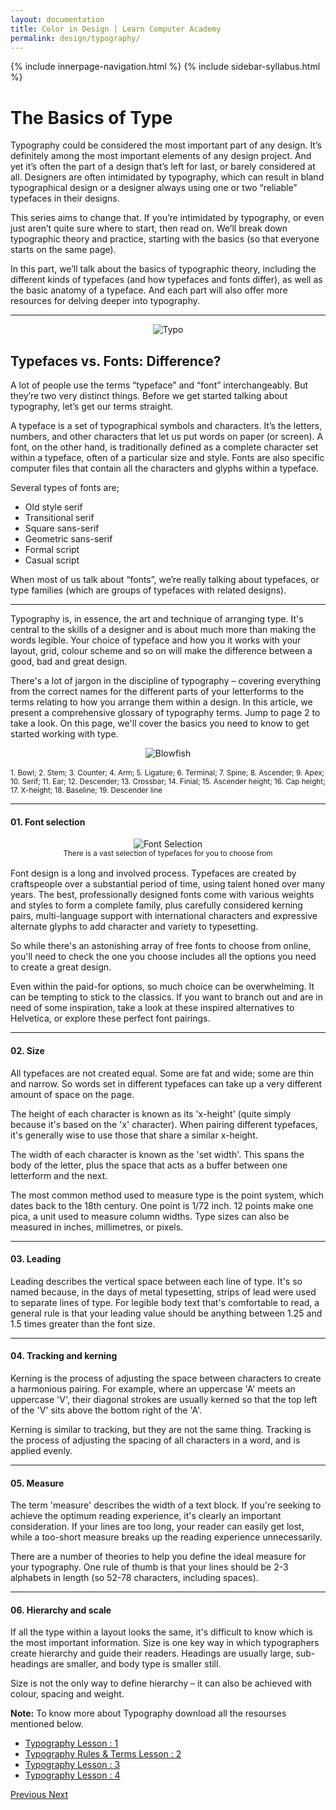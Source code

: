 ```yaml
---
layout: documentation
title: Color in Design | Learn Computer Academy
permalink: design/typography/
---
```


<div class="loader">
{% include innerpage-navigation.html %}
{% include sidebar-syllabus.html %}
 <div class="page-content">
  <div class="content-wrapper">
   <div class="row">
    <div class="col-md-9 content">
     <!-- Your content goes started here -->
     <div class="doc-content">
      <h1>The Basics of Type</h1>
      <p>Typography could be considered the most important part of any design. It’s definitely among the most important elements of any design project. And yet it’s often the part of a design that’s left for last, or barely considered at all. Designers are often intimidated by typography, which can result in bland typographical design or a designer always using one or two “reliable” typefaces in their designs.</p>
      <p>This series aims to change that. If you’re intimidated by typography, or even just aren’t quite sure where to start, then read on. We’ll break down typographic theory and practice, starting with the basics (so that everyone starts on the same page).</p>
      <p>In this part, we’ll talk about the basics of typographic theory, including the different kinds of typefaces (and how typefaces and fonts differ), as well as the basic anatomy of a typeface. And each part will also offer more resources for delving deeper into typography.</p>
      <hr>
      <div class="img-block" style="margin-bottom: 1rem;text-align:center;">
       <img src="{{ site.baseurl }}/assets/img/graphics-design/1-heightsandlines.jpg" alt="Typo" class="img-fluid">
      </div>
      <h2>Typefaces vs. Fonts: Difference?</h2>
      <p>A lot of people use the terms “typeface” and “font” interchangeably. But they’re two very distinct things. Before we get started talking about typography, let’s get our terms straight.</p>
      <p>A typeface is a set of typographical symbols and characters. It’s the letters, numbers, and other characters that let us put words on paper (or screen). A font, on the other hand, is traditionally defined as a complete character set within a typeface, often of a particular size and style. Fonts are also specific computer files that contain all the characters and glyphs within a typeface.</p>
      <p>Several types of fonts are;</p>
      <ul>
       <li>Old style serif</li>
       <li>Transitional serif</li>
       <li>Square sans-serif</li>
       <li>Geometric sans-serif</li>
       <li>Formal script</li>
       <li>Casual script</li>
      </ul>
      <p>When most of us talk about “fonts”, we’re really talking about typefaces, or type families (which are groups of typefaces with related designs).</p>
      <hr>
      <p>Typography is, in essence, the art and technique of arranging type. It's central to the skills of a designer and is about much more than making the words legible. Your choice of typeface and how you it works with your layout, grid, colour scheme and so on will make the difference between a good, bad and great design.</p>
      <p>There's a lot of jargon in the discipline of typography – covering everything from the correct names for the different parts of your letterforms to the terms relating to how you arrange them within a design. In this article, we present a comprehensive glossary of typography terms. Jump to page 2 to take a look. On this page, we'll cover the basics you need to know to get started working with type.</p>
      <div class="img-block" style="margin-bottom: 1rem;text-align:center;">
       <img src="{{ site.baseurl }}/assets/img/graphics-design/blowfish.jpg" alt="Blowfish" class="img-fluid">
      </div>
      <small>1. Bowl; 2. Stem; 3. Counter; 4. Arm; 5. Ligature; 6. Terminal; 7. Spine; 8. Ascender; 9. Apex; 10. Serif; 11. Ear; 12. Descender; 13. Crossbar; 14. Finial; 15. Ascender height; 16. Cap height; 17. X-height; 18. Baseline; 19. Descender line</small>
      <hr>
      <h4>01. Font selection</h4>
      <div class="img-block" style="margin-bottom: 1rem;text-align:center;">
       <img src="{{ site.baseurl }}/assets/img/graphics-design/font-selection.jpg" alt="Font Selection" class="img-fluid">
       <small style="display: block;">There is a vast selection of typefaces for you to choose from</small>
      </div>
      <p>Font design is a long and involved process. Typefaces are created by craftspeople over a substantial period of time, using talent honed over many years. The best, professionally designed fonts come with various weights and styles to form a complete family, plus carefully considered kerning pairs, multi-language support with international characters and expressive alternate glyphs to add character and variety to typesetting.</p>
      <p>So while there's an astonishing array of free fonts to choose from online, you'll need to check the one you choose includes all the options you need to create a great design.</p>
      <p>Even within the paid-for options, so much choice can be overwhelming. It can be tempting to stick to the classics. If you want to branch out and are in need of some inspiration, take a look at these inspired alternatives to Helvetica, or explore these perfect font pairings.</p>
      <hr>
      <h4>02. Size</h4>
      <p>All typefaces are not created equal. Some are fat and wide; some are thin and narrow. So words set in different typefaces can take up a very different amount of space on the page.</p>
      <p>The height of each character is known as its 'x-height' (quite simply because it's based on the 'x' character). When pairing different typefaces, it's generally wise to use those that share a similar x-height. </p>
      <p>The width of each character is known as the 'set width'. This spans the body of the letter, plus the space that acts as a buffer between one letterform and the next.</p>
      <p>The most common method used to measure type is the point system, which dates back to the 18th century. One point is 1/72 inch. 12 points make one pica, a unit used to measure column widths. Type sizes can also be measured in inches, millimetres, or pixels.</p>
      <hr>
      <h4>03. Leading</h4>
      <p>Leading describes the vertical space between each line of type. It's so named because, in the days of metal typesetting, strips of lead were used to separate lines of type. For legible body text that's comfortable to read, a general rule is that your leading value should be anything between 1.25 and 1.5 times greater than the font size.</p>
      <hr>
      <h4>04. Tracking and kerning</h4>
      <p>Kerning is the process of adjusting the space between characters to create a harmonious pairing. For example, where an uppercase 'A' meets an uppercase 'V', their diagonal strokes are usually kerned so that the top left of the 'V' sits above the bottom right of the 'A'.</p>
      <p>Kerning is similar to tracking, but they are not the same thing. Tracking is the process of adjusting the spacing of all characters in a word, and is applied evenly.</p>
      <hr>
      <h4>05. Measure</h4>
      <p>The term 'measure' describes the width of a text block. If you're seeking to achieve the optimum reading experience, it's clearly an important consideration. If your lines are too long, your reader can easily get lost, while a too-short measure breaks up the reading experience unnecessarily.</p>
      <p>There are a number of theories to help you define the ideal measure for your typography. One rule of thumb is that your lines should be 2-3 alphabets in length (so 52-78 characters, including spaces).</p>
      <hr>
      <h4>06. Hierarchy and scale</h4>
      <p>If all the type within a layout looks the same, it's difficult to know which is the most important information. Size is one key way in which typographers create hierarchy and guide their readers. Headings are usually large, sub-headings are smaller, and body type is smaller still.</p>
      <p>Size is not the only way to define hierarchy – it can also be achieved with colour, spacing and weight.</p>
      <div class="note">
       <p>
        <b>Note:</b> To know more about Typography download all the resourses mentioned below.
       </p>
       <ul>
        <li>
         <a href="{{ site.baseurl }}/assets/img/graphics-design/typography-1.pdf" target="_blank" download="LCA-Typography-Lesson-1">Typography Lesson : 1</a>
        </li>
        <li>
         <a href="{{ site.baseurl }}/assets/img/graphics-design/typography-2.pdf" target="_blank" download="LCA-Typography-Lesson-2">Typography Rules & Terms Lesson : 2</a>
        </li>
        <li>
         <a href="{{ site.baseurl }}/assets/img/graphics-design/typography-3.pdf" target="_blank" download="LCA-Typography-Lesson-3">Typography Lesson : 3</a>
        </li>
        <li>
         <a href="{{ site.baseurl }}/assets/img/graphics-design/typography-4.pdf" target="_blank" download="LCA-Typography-Lesson-4">Typography Lesson : 4</a>
        </li>
       </ul>
      </div>
     </div>
     <!-- /.Your content goes ends here -->
     <div class="footer-btn d-flex justify-content-between">
      <a href="/design/color-in-design" class="btn">
       <i class="fas fa-arrow-circle-left"></i>Previous </a>
      <a href="/design/web-design" class="btn">Next <i class="fas fa-arrow-circle-right"></i>
      </a>
     </div>
     <!-- /.End of footer button -->
    </div>
    <!-- Right Sidebar Start--> <?php include '../includes/right-sidebar-innerpage.php'; ?>
    <!-- Right-Sidebar End -->
   </div>
  </div>

